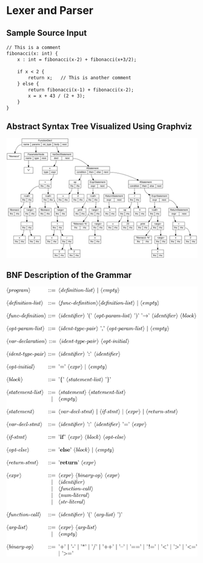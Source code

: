 # Lexer and Parser
## Sample Source Input
```
// This is a comment
fibonacci(x: int) {
    x : int = fibonacci(x-2) + fibonacci(x+3/2);

    if x < 2 {
        return x;   // This is another comment
    } else {
        return fibonacci(x-1) + fibonacci(x-2);
        x = x + 43 / (2 + 3);
    }
}
```
## Abstract Syntax Tree Visualized Using Graphviz
<p align="center"><img src="ast_output.svg"></p>

## BNF Description of the Grammar
<p align="center"><img src="bnf.jpg"></p>